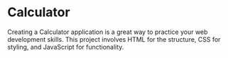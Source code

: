 # Calculator
Creating a Calculator application is a great way to practice your web development skills. This project involves HTML for the structure, CSS for styling, and JavaScript for functionality.
